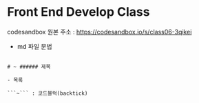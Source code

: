 # Front End Develop Class

codesandbox 원본 주소 : https://codesandbox.io/s/class06-3qikei

- md 파일 문법

```

# ~ ###### 제목

- 목록

```~``` : 코드블럭(backtick)

```

